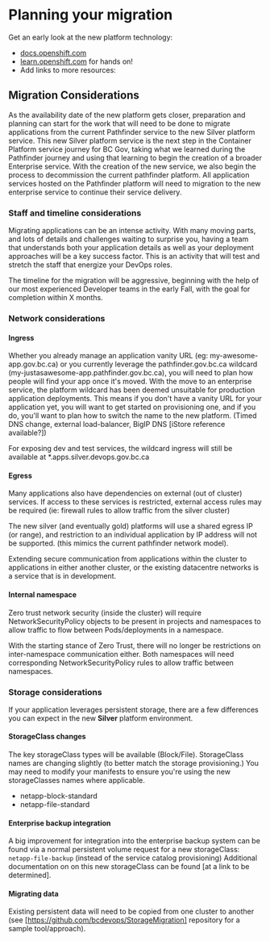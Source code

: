 # Planning your migration

Get an early look at the new platform technology:

- [docs.openshift.com](https://docs.openshift.com/container-platform/latest/welcome/index.html)
- [learn.openshift.com](https://learn.openshift.com) for hands on!
- Add links to more resources:

## Migration Considerations

As the availability date of the new platform gets closer, preparation and planning can start for the work that will need to be done to migrate applications from the current Pathfinder service to the new Silver platform service.  This new Silver platform service is the next step in the Container Platform service journey for BC Gov, taking what we learned during the Pathfinder journey and using that learning to begin the creation of a broader Enterprise service.  With the creation of the new service, we also begin the process to decommission the current pathfinder platform.  All application services hosted on the Pathfinder platform will need to migration to the new enterprise service to continue their service delivery.

### Staff and timeline considerations

Migrating applications can be an intense activity.  With many moving parts, and lots of details and challenges waiting to surprise you, having a team that understands both your application details as well as your deployment approaches will be a key success factor.  This is an activity that will test and stretch the staff that energize your DevOps roles.

The timeline for the migration will be aggressive, beginning with the help of our most experienced Developer teams in the early Fall, with the goal for completion within X months.

### Network considerations

#### Ingress

Whether you already manage an application vanity URL (eg: my-awesome-app.gov.bc.ca) or you currently leverage the pathfinder.gov.bc.ca wildcard (my-justasawesome-app.pathfinder.gov.bc.ca), you will need to plan how people will find your app once it's moved.  With the move to an enterprise service, the platform wildcard has been deemed unsuitable for production application deployments.  This means if you don't have a vanity URL for your application yet, you will want to get started on provisioning one, and if you do, you'll want to plan how to switch the name to the new platform.  (Timed DNS change, external load-balancer, BigIP DNS [iStore reference available?])

For exposing dev and test services, the wildcard ingress will still be available at *.apps.silver.devops.gov.bc.ca

#### Egress

Many applications also have dependencies on external (out of cluster) services.  If access to these services is restricted, external access rules may be required (ie: firewall rules to allow traffic from the silver cluster)

The new silver (and eventually gold) platforms will use a shared egress IP (or range), and restriction to an individual application by IP address will not be supported.  (this mimics the current pathfinder network model).

Extending secure communication from applications within the cluster to applications in either another cluster, or the existing datacentre networks is a service that is in development.

#### Internal namespace

Zero trust network security (inside the cluster) will require NetworkSecurityPolicy objects to be present in projects and namespaces to allow traffic to flow between Pods/deployments in a namespace.

With the starting stance of Zero Trust, there will no longer be restrictions on inter-namespace communication either.  Both namespaces will need corresponding NetworkSecurityPolicy rules to allow traffic between namespaces.

### Storage considerations

If your application leverages persistent storage, there are a few differences you can expect in the new **Silver** platform environment.

#### StorageClass changes

The key storageClass types will be available (Block/File).  StorageClass names are changing slightly (to better match the storage provisioning.)  You may need to modify your manifests to ensure you're using the new storageClasses names where applicable.

- netapp-block-standard
- netapp-file-standard

#### Enterprise backup integration

A big improvement for integration into the enterprise backup system can be found via a normal persistent volume request for a new storageClass: `netapp-file-backup` (instead of the service catalog provisioning)  Additional documentation on on this new storageClass can be found [at a link to be determined].

#### Migrating data

Existing persistent data will need to be copied from one cluster to another (see [https://github.com/bcdevops/StorageMigration] repository for a sample tool/approach).

